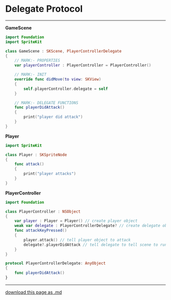 # Delegate Protocol

-----------------------

**GameScene**

```swift
import Foundation
import SpriteKit

class GameScene : SKScene, PlayerControllerDelegate
{
	// MARK:- PROPERTIES
	var playerController : PlayerController = PlayerController()

	// MARK:- INIT
	override func didMove(to view: SKView)
    {
        self.playerController.delegate = self
    }

 	// MARK:- DELEGATE FUNCTIONS
    func playerDidAttack()
    {
    	print("player did attack")
    }
}
```

**Player**

```swift
import SpriteKit

class Player : SKSpriteNode
{
    func attack() 
    {
        print("player attacks")
    }
}
```

**PlayerController**

```swift
import Foundation

class PlayerController : NSObject
{
    var player : Player = Player() // create player object
    weak var delegate : PlayerControllerDelegate? // create delegate object
    func attackKeyPressed()
    {
        player.attack() // tell player object to attack
        delegate?.playerDidAttack // tell delegate to tell scene to run playerDidAttack
    }
}

protocol PlayerControllerDelegate: AnyObject
{
    func playerDidAttack()
}
```

-----------------------------------

[download this page as .md](https://raw.githubusercontent.com/retrokid/retrokid.github.io/master/tech_notes/delegate-protocol.md)


